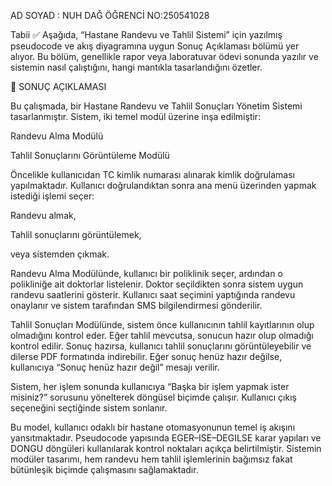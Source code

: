 AD SOYAD : NUH DAĞ
ÖĞRENCİ NO:250541028

Tabii ✅
Aşağıda, “Hastane Randevu ve Tahlil Sistemi” için yazılmış pseudocode ve akış diyagramına uygun Sonuç Açıklaması bölümü yer alıyor.
Bu bölüm, genellikle rapor veya laboratuvar ödevi sonunda yazılır ve sistemin nasıl çalıştığını, hangi mantıkla tasarlandığını özetler.

🧾 SONUÇ AÇIKLAMASI

Bu çalışmada, bir Hastane Randevu ve Tahlil Sonuçları Yönetim Sistemi tasarlanmıştır.
Sistem, iki temel modül üzerine inşa edilmiştir:

Randevu Alma Modülü

Tahlil Sonuçlarını Görüntüleme Modülü

Öncelikle kullanıcıdan TC kimlik numarası alınarak kimlik doğrulaması yapılmaktadır.
Kullanıcı doğrulandıktan sonra ana menü üzerinden yapmak istediği işlemi seçer:

Randevu almak,

Tahlil sonuçlarını görüntülemek,

veya sistemden çıkmak.

Randevu Alma Modülünde, kullanıcı bir poliklinik seçer, ardından o polikliniğe ait doktorlar listelenir.
Doktor seçildikten sonra sistem uygun randevu saatlerini gösterir.
Kullanıcı saat seçimini yaptığında randevu onaylanır ve sistem tarafından SMS bilgilendirmesi gönderilir.

Tahlil Sonuçları Modülünde, sistem önce kullanıcının tahlil kayıtlarının olup olmadığını kontrol eder.
Eğer tahlil mevcutsa, sonucun hazır olup olmadığı kontrol edilir.
Sonuç hazırsa, kullanıcı tahlil sonuçlarını görüntüleyebilir ve dilerse PDF formatında indirebilir.
Eğer sonuç henüz hazır değilse, kullanıcıya “Sonuç henüz hazır değil” mesajı verilir.

Sistem, her işlem sonunda kullanıcıya “Başka bir işlem yapmak ister misiniz?” sorusunu yönelterek döngüsel biçimde çalışır.
Kullanıcı çıkış seçeneğini seçtiğinde sistem sonlanır.

Bu model, kullanıcı odaklı bir hastane otomasyonunun temel iş akışını yansıtmaktadır.
Pseudocode yapısında EGER–ISE–DEGILSE karar yapıları ve DONGU döngüleri kullanılarak kontrol noktaları açıkça belirtilmiştir.
Sistemin modüler tasarımı, hem randevu hem tahlil işlemlerinin bağımsız fakat bütünleşik biçimde çalışmasını sağlamaktadır.
